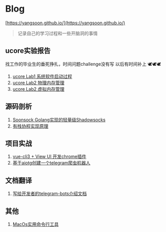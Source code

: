 # Blog

[https://yangsoon.github.io/](https://yangsoon.github.io/)

> 记录自己的学习过程和一些开脑洞的事情

## ucore实验报告
找工作的毕业生的垂死挣扎，时间问题challenge没有写 以后有时间补上 🕊🕊🕊
1. [ucore Lab1 系统软件启动过程](https://yangsoon.github.io/#/posts/42)
2. [ucore Lab2 物理内存管理](https://yangsoon.github.io/#/posts/44)
2. [ucore Lab2 虚拟内存管理](https://yangsoon.github.io/#/posts/45)

## 源码剖析
1. [Soonsock Golang实现的轻量级Shadowsocks](https://yangsoon.github.io/#/posts/39)
2. [有栈协程实现原理](https://yangsoon.github.io/#/posts/38)

## 项目实战
1. [vue-cli3 + View UI 开发chrome插件](https://yangsoon.github.io/#/posts/33)
2. [基于aiotg创建一个telegram爬虫机器人](https://yangsoon.github.io/#/posts/23)

## 文档翻译
1. [写给开发者的telegram-bots介绍文档](https://yangsoon.github.io/#/posts/21)

## 其他
1. [MacOs实用命令行工具](https://yangsoon.github.io/#/posts/37)
